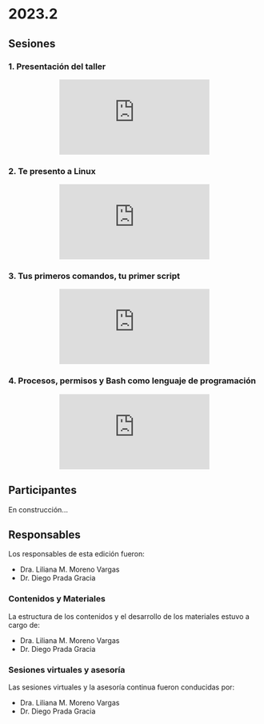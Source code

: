 # 2023.2

## Sesiones

### 1. Presentación del taller

<div align="center">
<iframe class="video-container" id="player" type="text/html"
src="https://www.youtube.com/embed/jKe-mHY-3A4?enablejsapi=1&origin=https://www.uibcdf.org"
frameborder="0">
</iframe>
</div>

### 2. Te presento a Linux

<div align="center">
<iframe class="video-container" id="player" type="text/html"
src="https://www.youtube.com/embed/y827UZak2xQ?enablejsapi=1&origin=https://www.uibcdf.org"
frameborder="0">
</iframe>
</div>


### 3. Tus primeros comandos, tu primer script

<div align="center">
<iframe class="video-container" id="player" type="text/html"
src="https://www.youtube.com/embed/GFecqAfhZWs?enablejsapi=1&origin=https://www.uibcdf.org"
frameborder="0">
</iframe>
</div>

### 4. Procesos, permisos y Bash como lenguaje de programación

<div align="center">
<iframe class="video-container" id="player" type="text/html"
src="https://www.youtube.com/embed/i2JDS0oB29E?enablejsapi=1&origin=https://www.uibcdf.org"
frameborder="0">
</iframe>
</div>


## Participantes
En construcción...

## Responsables

Los responsables de esta edición fueron:
- Dra. Liliana M. Moreno Vargas
- Dr. Diego Prada Gracia

### Contenidos y Materiales

La estructura de los contenidos y el desarrollo de los materiales estuvo a cargo de:
- Dra. Liliana M. Moreno Vargas
- Dr. Diego Prada Gracia

### Sesiones virtuales y asesoría

Las sesiones virtuales y la asesoría continua fueron conducidas por:
- Dra. Liliana M. Moreno Vargas
- Dr. Diego Prada Gracia

